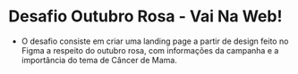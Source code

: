 # Desafio Outubro Rosa - Vai Na Web!
* O desafio consiste em criar uma landing page a partir de design feito no Figma a respeito do outubro rosa, com informações da campanha e a importância do tema de Câncer de Mama.
